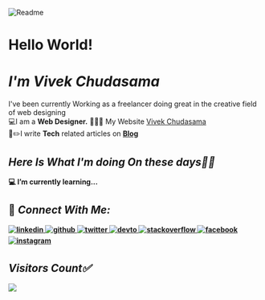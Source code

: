 ![Readme](https://user-images.githubusercontent.com/109366979/180977805-9dc12c65-9ade-46bb-83e9-a2a26fdd6cc7.png)


# Hello World!<br>
# _I'm Vivek Chudasama_
I've been currently Working as a freelancer doing great in the creative field of web designing</b><br>
💻I am a <b>Web Designer.</b>
👨🏻‍💻 My Website [Vivek Chudasama](https://vivekchudasama.com) </b><br>
📝✏️I write <b>Tech</b> related articles on <b>[Blog](https://blog.vivekchudasama.com)


## _Here Is What I'm doing On these days👨‍💻_

  💻 I’m currently learning...
 
## 🤝 _Connect With Me:_  

 <a href= "https://www.linkedin.com/in/purelyvivek/">
<img src=https://img.shields.io/badge/linkedin-2340B783.svg?&style=for-the-badge&logo=linkedin&logoColor=white alt=linkedin style="margin-bottom: 5px;" />
</a>
<a href="https://github.com/vivekchudasama" target="_blank">
<img src=https://img.shields.io/badge/github-2340B783.svg?&style=for-the-badge&logo=github&logoColor=white alt=github style="margin-bottom: 5px;" />
</a>
<a href="https://twitter.com/purely_vivek" target="_blank">
<img src=https://img.shields.io/badge/twitter-2340B783.svg?&style=for-the-badge&logo=twitter&logoColor=white alt=twitter style="margin-bottom: 5px;" />
</a>
<a href="https://dev.to/vivekchudasama" target="_blank">
<img src=https://img.shields.io/badge/dev.to-2340B783.svg?&style=for-the-badge&logo=dev.to&logoColor=white alt=devto style="margin-bottom: 5px;" />
</a>
<a href="https://stackoverflow.com/users/19587282/vivek-chudasama" target="_blank">
<img src=https://img.shields.io/badge/stackoverflow-2340B783.svg?&style=for-the-badge&logo=stackoverflow&logoColor=white alt=stackoverflow style="margin-bottom: 5px;" />
</a> 
<a href="https://www.facebook.com/purelyvivek" target="_blank">
<img src=https://img.shields.io/badge/facebook-2340B783.svg?&style=for-the-badge&logo=facebook&logoColor=white alt=facebook style="margin-bottom: 5px;" />
</a>
<a href="https://instagram.com/purelyvivek" target="_blank">
<img src=https://img.shields.io/badge/instagram-2340B783.svg?&style=for-the-badge&logo=instagram&logoColor=white alt=instagram style="margin-bottom: 5px;" />
</a>


 ## _Visitors Count✅_<br>
  <img src="https://profile-counter.glitch.me/vivekchudasama/count.svg" />




